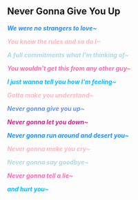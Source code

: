 ## Never Gonna Give You Up

***<font color=dodgerblue>We were no strangers to love~</font>***

***<font color=lightpink>You know the rules and so do I~</font>***

***<font color=lightblue>A full commitments what I'm thinking of~</font>***

***<font color=hotpink>You wouldn't get this from any other guy~</font>***
  
***<font color=deepskyblue>I just wanna tell you how I'm feeling~</font>***
  
***<font color=lightpink>Gotta make you understand~</font>***
  
***<font color=cornflowerblue>Never gonna give you up~</font>***
  
***<font color=violetred>Never gonna let you down~</font>***
  
***<font color=dodgerblue>Never gonna run around and desert you~</font>***
  
***<font color=lightpink>Never gonna make you cry~</font>***
  
***<font color=lightblue>Never gonna say goodbye~</font>***
  
***<font color=hotpink>Never gonna tell a lie~</font>***

***<font color=deepskyblue>and hurt you~</font>***

